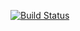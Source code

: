 [![Build Status](https://travis-ci.com/Deoh/e-commerce.svg?branch=master)](https://travis-ci.com/Deoh/e-commerce)